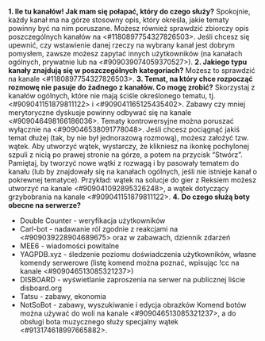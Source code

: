 **1. Ile tu kanałów! Jak mam się połapać, który do czego służy?** Spokojnie, każdy kanał ma na górze stosowny opis, który określa, jakie tematy powinny być na nim poruszane. Możesz również sprawdzić zbiorczy opis poszczególnych kanałów na <#1180897754327826503>. Jeśli chcesz się upewnić, czy wstawienie danej rzeczy na wybrany kanał jest dobrym pomysłem, zawsze możesz zapytać innych użytkowników (na kanałach ogólnych, prywatnie lub na <#909039074059370527>).
**2. Jakiego typu kanały znajdują się w poszczególnych kategoriach?** Możesz to sprawdzić na kanale <#1180897754327826503>. 
**3. Temat, na który chce rozpocząć rozmowę nie pasuje do żadnego z kanałów. Co mogę zrobić?** Skorzystaj z kanałów ogólnych, które nie mają ściśle określonego tematu, tj. <#909041151879811122> i <#909041165125435402>. Zabawy czy mniej merytoryczne dyskusje powinny odbywać się na kanale <#909046498166186036>. Tematy kontrowersyjne można poruszać wyłącznie na <#909046538091778048>. 
Jeśli chcesz pociągnąć jakiś temat dłużej (tak, by nie był jednorazową rozmową), możesz założyć tzw. wątek. Aby utworzyć wątek, wystarczy, że klikniesz na ikonkę pochylonej szpuli z nicią po prawej stronie na górze, a potem na przycisk “Stwórz”. Pamiętaj, by tworzyć nowe wątki z rozwagą i by pasowały tematem do kanału (lub by znajdowały się na kanałach ogólnych, jeśli nie istnieje kanał o pokrewnej tematyce).  Przykład: wątek na solucje do gier z Reksiem możesz utworzyć na kanale <#909041092895326248>, a wątek dotyczący grzybobrania na kanale <#909041151879811122>. 
**4.** **Do czego służą boty obecne na serwerze?**
- Double Counter - weryfikacja użytkowników
- Carl-bot - nadawanie ról zgodnie z reakcjami na <#909039228904689675> oraz w zabawach, dziennik zdarzeń
- MEE6 - wiadomości powitalne
- YAGPDB.xyz - śledzenie poziomu doświadczenia użytkowników, własne komendy serwerowe (listę komend można poznać, wpisując !cc na kanale <#909046513085321237>)
- DISBOARD - wyświetlanie zaproszenia na serwer na publicznej liście disboard.org
- Tatsu - zabawy, ekonomia
- NotSoBot - zabawy, wyszukiwanie i edycja obrazków
Komend botów można używać do woli na kanale <#909046513085321237>, a do obsługi bota muzycznego służy specjalny wątek <#913174618997665882>.